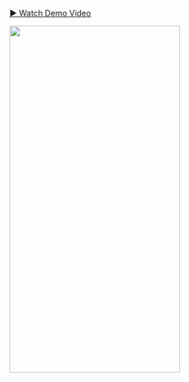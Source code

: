 [▶️ Watch Demo Video](./resources/video_2025-04-06_23-21-38.mp4)
<!--![](resources/video.gif)-->
<img src="resources/video.gif" width="300" height="610">
